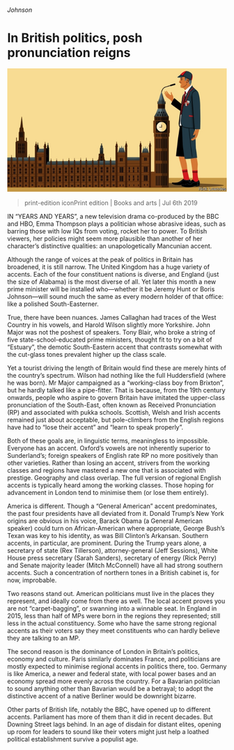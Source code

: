 ###### Johnson

# In British politics, posh pronunciation reigns 

![image](images/20190706_BKD001_0.jpg) 

> print-edition iconPrint edition | Books and arts | Jul 6th 2019 

IN “YEARS AND YEARS”, a new television drama co-produced by the BBC and HBO, Emma Thompson plays a politician whose abrasive ideas, such as barring those with low IQs from voting, rocket her to power. To British viewers, her policies might seem more plausible than another of her character’s distinctive qualities: an unapologetically Mancunian accent. 

Although the range of voices at the peak of politics in Britain has broadened, it is still narrow. The United Kingdom has a huge variety of accents. Each of the four constituent nations is diverse, and England (just the size of Alabama) is the most diverse of all. Yet later this month a new prime minister will be installed who—whether it be Jeremy Hunt or Boris Johnson—will sound much the same as every modern holder of that office: like a polished South-Easterner. 

True, there have been nuances. James Callaghan had traces of the West Country in his vowels, and Harold Wilson slightly more Yorkshire. John Major was not the poshest of speakers. Tony Blair, who broke a string of five state-school-educated prime ministers, thought fit to try on a bit of “Estuary”, the demotic South-Eastern accent that contrasts somewhat with the cut-glass tones prevalent higher up the class scale. 

Yet a tourist driving the length of Britain would find these are merely hints of the country’s spectrum. Wilson had nothing like the full Huddersfield (where he was born). Mr Major campaigned as a “working-class boy from Brixton”, but he hardly talked like a pipe-fitter. That is because, from the 19th century onwards, people who aspire to govern Britain have imitated the upper-class pronunciation of the South-East, often known as Received Pronunciation (RP) and associated with pukka schools. Scottish, Welsh and Irish accents remained just about acceptable, but pole-climbers from the English regions have had to “lose their accent” and “learn to speak properly”. 

Both of these goals are, in linguistic terms, meaningless to impossible. Everyone has an accent. Oxford’s vowels are not inherently superior to Sunderland’s; foreign speakers of English rate RP no more positively than other varieties. Rather than losing an accent, strivers from the working classes and regions have mastered a new one that is associated with prestige. Geography and class overlap. The full version of regional English accents is typically heard among the working classes. Those hoping for advancement in London tend to minimise them (or lose them entirely). 

America is different. Though a “General American” accent predominates, the past four presidents have all deviated from it. Donald Trump’s New York origins are obvious in his voice, Barack Obama (a General American speaker) could turn on African-American where appropriate, George Bush’s Texan was key to his identity, as was Bill Clinton’s Arkansan. Southern accents, in particular, are prominent. During the Trump years alone, a secretary of state (Rex Tillerson), attorney-general (Jeff Sessions), White House press secretary (Sarah Sanders), secretary of energy (Rick Perry) and Senate majority leader (Mitch McConnell) have all had strong southern accents. Such a concentration of northern tones in a British cabinet is, for now, improbable. 

Two reasons stand out. American politicians must live in the places they represent, and ideally come from there as well. The local accent proves you are not “carpet-bagging”, or swanning into a winnable seat. In England in 2015, less than half of MPs were born in the regions they represented; still less in the actual constituency. Some who have the same strong regional accents as their voters say they meet constituents who can hardly believe they are talking to an MP. 

The second reason is the dominance of London in Britain’s politics, economy and culture. Paris similarly dominates France, and politicians are mostly expected to minimise regional accents in politics there, too. Germany is like America, a newer and federal state, with local power bases and an economy spread more evenly across the country. For a Bavarian politician to sound anything other than Bavarian would be a betrayal; to adopt the distinctive accent of a native Berliner would be downright bizarre. 

Other parts of British life, notably the BBC, have opened up to different accents. Parliament has more of them than it did in recent decades. But Downing Street lags behind. In an age of disdain for distant elites, opening up room for leaders to sound like their voters might just help a loathed political establishment survive a populist age. 


